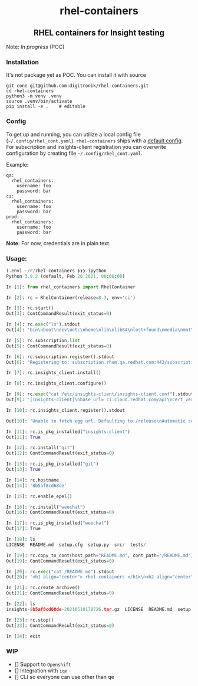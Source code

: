 <h1 align="center"> rhel-containers </h1>
<h2 align="center"> RHEL containers for Insight testing </h2>

Note: *In progress* (POC)

### Installation
It's not package yet as POC. You can install it with source
```shell
git cone git@github.com:digitronik/rhel-containers.git
cd rhel-containers
python3 -m venv .venv
source .venv/bin/activate
pip install -e .    # editable
```

### Config
To get up and running, you can utilize a local config file (`~/.config/rhel_cont.yaml`).
`rhel-containers` ships with a [default config](src/rhel_containers/conf/conf.yaml).
For subscription and insights-client registration you can overwrite configuration by creating file `~/.config/rhel_cont.yaml`.

Example:
```shell
qa:
  rhel_containers:
    username: foo
    password: bar
ci:
  rhel_containers:
    username: foo
    password: bar
prod:
  rhel_containers:
    username: foo
    password: bar
```
**Note:** For now, credentials are in plain text.

### Usage:
```python
(.env) ~/r/rhel-containers ❯❯❯ ipython
Python 3.9.2 (default, Feb 20 2021, 00:00:00)

In [1]: from rhel_containers import RhelContainer

In [2]: rc = RhelContainer(release=8.3, env='ci')

In [3]: rc.start()
Out[3]: ContCommandResult(exit_status=0)

In [4]: rc.exec("ls").stdout
Out[4]: 'bin\nboot\ndev\netc\nhome\nlib\nlib64\nlost+found\nmedia\nmnt\nopt\nproc\nroot\nrun\nsbin\nsrv\nsys\ntmp\nusr\nvar'

In [5]: rc.subscription.list
Out[5]: ContCommandResult(exit_status=0)

In [6]: rc.subscription.register().stdout
Out[6]: 'Registering to: subscription.rhsm.qa.redhat.com:443/subscription\nThe system has been registered with ID: 1fcb339c-9f6b-4321-869d-bb05b207d172\nThe registered system name is: 8b5af8cd68de\nInstalled Product Current Status:\nProduct Name: Red Hat Enterprise Linux for x86_64\nStatus:       Subscribed'

In [7]: rc.insights_client.install()

In [8]: rc.insights_client.configure()

In [9]: rc.exec("cat /etc/insights-client/insights-client.conf").stdout
Out[9]: '[insights-client]\nbase_url= ci.cloud.redhat.com/api\ncert_verify=False\nauto_config=False\nlegacy_upload=False\nauthmethod=CERT'

In [10]: rc.insights_client.register().stdout

Out[10]: 'Unable to fetch egg url. Defaulting to /release\nAutomatic scheduling for Insights has been enabled.\nStarting to collect Insights data for 8b5af8cd68de\nUploading Insights data.\nSuccessfully uploaded report for 8b5af8cd68de.\nView the Red Hat Insights console at https://cloud.redhat.com/insights/'

In [11]: rc.is_pkg_installed("insights-client")
Out[11]: True

In [12]: rc.install("git")
Out[12]: ContCommandResult(exit_status=0)

In [13]: rc.is_pkg_installed("git")
Out[13]: True

In [14]: rc.hostname
Out[14]: '8b5af8cd68de'

In [15]: rc.enable_epel()

In [16]: rc.install("weechat")
Out[16]: ContCommandResult(exit_status=0)

In [17]: rc.is_pkg_installed("weechat")
Out[17]: True

In [18]: ls
LICENSE  README.md  setup.cfg  setup.py  src/  tests/

In [19]: rc.copy_to_cont(host_path="README.md", cont_path="/README.md")
Out[19]: ContCommandResult(exit_status=0)

In [20]: rc.exec("cat /README.md").stdout
Out[20]: '<h1 align="center"> rhel-containers </h1>\n<h2 align="center"> RHEL containers for Insight testing </h2>\n\nNote: *In progress* (POC)'

In [21]: rc.create_archive()
Out[21]: ContCommandResult(exit_status=0)

In [22]: ls
insights-8b5af8cd68de-20210510170726.tar.gz  LICENSE  README.md  setup.cfg  setup.py  src/  tests/

In [23]: rc.stop()
Out[23]: ContCommandResult(exit_status=0)

In [24]: exit
```

### WIP
- [] Support to `Openshift`
- [] Integration with `iqe`
- [] CLI so everyone can use other than qe
